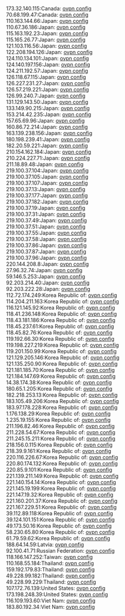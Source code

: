 173.32.140.115:Canada: [ovpn config](vpn/173_32_140_115.ovpn)  
70.68.199.47:Canada: [ovpn config](vpn/70_68_199_47.ovpn)  
110.163.144.66:Japan: [ovpn config](vpn/110_163_144_66.ovpn)  
110.67.36.186:Japan: [ovpn config](vpn/110_67_36_186.ovpn)  
115.163.192.23:Japan: [ovpn config](vpn/115_163_192_23.ovpn)  
115.165.26.77:Japan: [ovpn config](vpn/115_165_26_77.ovpn)  
121.103.116.56:Japan: [ovpn config](vpn/121_103_116_56.ovpn)  
122.208.194.126:Japan: [ovpn config](vpn/122_208_194_126.ovpn)  
124.110.134.101:Japan: [ovpn config](vpn/124_110_134_101.ovpn)  
124.140.197.156:Japan: [ovpn config](vpn/124_140_197_156.ovpn)  
124.211.192.57:Japan: [ovpn config](vpn/124_211_192_57.ovpn)  
126.118.67.115:Japan: [ovpn config](vpn/126_118_67_115.ovpn)  
126.227.231.27:Japan: [ovpn config](vpn/126_227_231_27.ovpn)  
126.57.219.221:Japan: [ovpn config](vpn/126_57_219_221.ovpn)  
126.99.240.7:Japan: [ovpn config](vpn/126_99_240_7.ovpn)  
131.129.143.50:Japan: [ovpn config](vpn/131_129_143_50.ovpn)  
133.149.90.215:Japan: [ovpn config](vpn/133_149_90_215.ovpn)  
153.214.42.235:Japan: [ovpn config](vpn/153_214_42_235.ovpn)  
157.65.69.96:Japan: [ovpn config](vpn/157_65_69_96.ovpn)  
160.86.72.214:Japan: [ovpn config](vpn/160_86_72_214.ovpn)  
163.139.238.156:Japan: [ovpn config](vpn/163_139_238_156.ovpn)  
180.198.239.41:Japan: [ovpn config](vpn/180_198_239_41.ovpn)  
182.20.59.221:Japan: [ovpn config](vpn/182_20_59_221.ovpn)  
210.154.162.184:Japan: [ovpn config](vpn/210_154_162_184.ovpn)  
210.224.227.71:Japan: [ovpn config](vpn/210_224_227_71.ovpn)  
211.18.89.48:Japan: [ovpn config](vpn/211_18_89_48.ovpn)  
219.100.37.104:Japan: [ovpn config](vpn/219_100_37_104.ovpn)  
219.100.37.105:Japan: [ovpn config](vpn/219_100_37_105.ovpn)  
219.100.37.107:Japan: [ovpn config](vpn/219_100_37_107.ovpn)  
219.100.37.13:Japan: [ovpn config](vpn/219_100_37_13.ovpn)  
219.100.37.177:Japan: [ovpn config](vpn/219_100_37_177.ovpn)  
219.100.37.182:Japan: [ovpn config](vpn/219_100_37_182.ovpn)  
219.100.37.19:Japan: [ovpn config](vpn/219_100_37_19.ovpn)  
219.100.37.31:Japan: [ovpn config](vpn/219_100_37_31.ovpn)  
219.100.37.49:Japan: [ovpn config](vpn/219_100_37_49.ovpn)  
219.100.37.51:Japan: [ovpn config](vpn/219_100_37_51.ovpn)  
219.100.37.55:Japan: [ovpn config](vpn/219_100_37_55.ovpn)  
219.100.37.58:Japan: [ovpn config](vpn/219_100_37_58.ovpn)  
219.100.37.86:Japan: [ovpn config](vpn/219_100_37_86.ovpn)  
219.100.37.87:Japan: [ovpn config](vpn/219_100_37_87.ovpn)  
219.100.37.96:Japan: [ovpn config](vpn/219_100_37_96.ovpn)  
220.144.208.8:Japan: [ovpn config](vpn/220_144_208_8.ovpn)  
27.96.32.74:Japan: [ovpn config](vpn/27_96_32_74.ovpn)  
59.146.5.253:Japan: [ovpn config](vpn/59_146_5_253.ovpn)  
92.203.214.40:Japan: [ovpn config](vpn/92_203_214_40.ovpn)  
92.203.222.28:Japan: [ovpn config](vpn/92_203_222_28.ovpn)  
112.72.174.249:Korea Republic of: [ovpn config](vpn/112_72_174_249.ovpn)  
114.204.211.163:Korea Republic of: [ovpn config](vpn/114_204_211_163.ovpn)  
116.121.145.92:Korea Republic of: [ovpn config](vpn/116_121_145_92.ovpn)  
118.41.236.148:Korea Republic of: [ovpn config](vpn/118_41_236_148.ovpn)  
118.43.181.186:Korea Republic of: [ovpn config](vpn/118_43_181_186.ovpn)  
118.45.237.61:Korea Republic of: [ovpn config](vpn/118_45_237_61.ovpn)  
118.45.82.76:Korea Republic of: [ovpn config](vpn/118_45_82_76.ovpn)  
119.192.66.30:Korea Republic of: [ovpn config](vpn/119_192_66_30.ovpn)  
119.198.227.219:Korea Republic of: [ovpn config](vpn/119_198_227_219.ovpn)  
119.201.150.99:Korea Republic of: [ovpn config](vpn/119_201_150_99.ovpn)  
121.129.205.146:Korea Republic of: [ovpn config](vpn/121_129_205_146.ovpn)  
121.135.250.90:Korea Republic of: [ovpn config](vpn/121_135_250_90.ovpn)  
121.181.185.70:Korea Republic of: [ovpn config](vpn/121_181_185_70.ovpn)  
121.184.147.69:Korea Republic of: [ovpn config](vpn/121_184_147_69.ovpn)  
14.38.174.38:Korea Republic of: [ovpn config](vpn/14_38_174_38.ovpn)  
180.65.1.205:Korea Republic of: [ovpn config](vpn/180_65_1_205.ovpn)  
182.218.253.13:Korea Republic of: [ovpn config](vpn/182_218_253_13.ovpn)  
183.105.49.206:Korea Republic of: [ovpn config](vpn/183_105_49_206.ovpn)  
183.97.178.228:Korea Republic of: [ovpn config](vpn/183_97_178_228.ovpn)  
1.176.138.29:Korea Republic of: [ovpn config](vpn/1_176_138_29.ovpn)  
1.235.19.155:Korea Republic of: [ovpn config](vpn/1_235_19_155.ovpn)  
211.196.82.46:Korea Republic of: [ovpn config](vpn/211_196_82_46.ovpn)  
211.228.54.67:Korea Republic of: [ovpn config](vpn/211_228_54_67.ovpn)  
211.245.15.211:Korea Republic of: [ovpn config](vpn/211_245_15_211.ovpn)  
218.156.0.115:Korea Republic of: [ovpn config](vpn/218_156_0_115.ovpn)  
218.39.9.161:Korea Republic of: [ovpn config](vpn/218_39_9_161.ovpn)  
220.116.226.67:Korea Republic of: [ovpn config](vpn/220_116_226_67.ovpn)  
220.80.174.132:Korea Republic of: [ovpn config](vpn/220_80_174_132.ovpn)  
220.85.9.101:Korea Republic of: [ovpn config](vpn/220_85_9_101.ovpn)  
221.139.211.149:Korea Republic of: [ovpn config](vpn/221_139_211_149.ovpn)  
221.140.154.14:Korea Republic of: [ovpn config](vpn/221_140_154_14.ovpn)  
221.145.19.199:Korea Republic of: [ovpn config](vpn/221_145_19_199.ovpn)  
221.147.19.32:Korea Republic of: [ovpn config](vpn/221_147_19_32.ovpn)  
221.160.201.37:Korea Republic of: [ovpn config](vpn/221_160_201_37.ovpn)  
221.167.229.51:Korea Republic of: [ovpn config](vpn/221_167_229_51.ovpn)  
39.112.89.118:Korea Republic of: [ovpn config](vpn/39_112_89_118.ovpn)  
39.124.101.151:Korea Republic of: [ovpn config](vpn/39_124_101_151.ovpn)  
49.173.50.16:Korea Republic of: [ovpn config](vpn/49_173_50_16.ovpn)  
58.230.65.80:Korea Republic of: [ovpn config](vpn/58_230_65_80.ovpn)  
61.79.59.62:Korea Republic of: [ovpn config](vpn/61_79_59_62.ovpn)  
188.64.14.59:Latvia: [ovpn config](vpn/188_64_14_59.ovpn)  
92.100.41.71:Russian Federation: [ovpn config](vpn/92_100_41_71.ovpn)  
118.166.147.252:Taiwan: [ovpn config](vpn/118_166_147_252.ovpn)  
110.168.55.184:Thailand: [ovpn config](vpn/110_168_55_184.ovpn)  
159.192.179.83:Thailand: [ovpn config](vpn/159_192_179_83.ovpn)  
49.228.99.182:Thailand: [ovpn config](vpn/49_228_99_182.ovpn)  
49.228.99.229:Thailand: [ovpn config](vpn/49_228_99_229.ovpn)  
107.172.76.139:United States: [ovpn config](vpn/107_172_76_139.ovpn)  
173.198.248.39:United States: [ovpn config](vpn/173_198_248_39.ovpn)  
116.109.193.60:Viet Nam: [ovpn config](vpn/116_109_193_60.ovpn)  
183.80.192.34:Viet Nam: [ovpn config](vpn/183_80_192_34.ovpn)  

